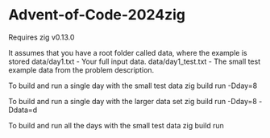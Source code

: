 # Advent-of-Code-2024zig
Requires zig v0.13.0

It assumes that you have a root folder called data, where the example is stored 
data/day1.txt            - Your full input data.
data/day1_test.txt       - The small test example data from the problem description.

To build and run a single day with the small test data
zig build run -Dday=8

To build and run a single day with the larger data set
zig build run -Dday=8 -Ddata=d

To build and run all the days with the small test data 
zig build run 


